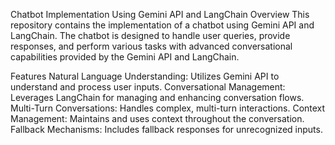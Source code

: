 Chatbot Implementation Using Gemini API and LangChain
Overview
This repository contains the implementation of a chatbot using Gemini API and LangChain. The chatbot is designed to handle user queries, provide responses, and perform various tasks with advanced conversational capabilities provided by the Gemini API and LangChain.

Features
Natural Language Understanding: Utilizes Gemini API to understand and process user inputs.
Conversational Management: Leverages LangChain for managing and enhancing conversation flows.
Multi-Turn Conversations: Handles complex, multi-turn interactions.
Context Management: Maintains and uses context throughout the conversation.
Fallback Mechanisms: Includes fallback responses for unrecognized inputs.
